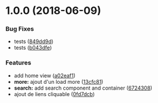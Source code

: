 <a name="1.0.0"></a>
# 1.0.0 (2018-06-09)


### Bug Fixes

* tests ([849dd9d](https://github.com/jsjitsudotcom/books.jsjitsu.com/commit/849dd9d))
* tests ([b043dfe](https://github.com/jsjitsudotcom/books.jsjitsu.com/commit/b043dfe))


### Features

* add home view ([a02eaf1](https://github.com/jsjitsudotcom/books.jsjitsu.com/commit/a02eaf1))
* **more:** ajout d'un load more ([13cfc81](https://github.com/jsjitsudotcom/books.jsjitsu.com/commit/13cfc81))
* **search:** add search component and container ([6724308](https://github.com/jsjitsudotcom/books.jsjitsu.com/commit/6724308))
* ajout de liens cliquable ([0fd7dcb](https://github.com/jsjitsudotcom/books.jsjitsu.com/commit/0fd7dcb))



